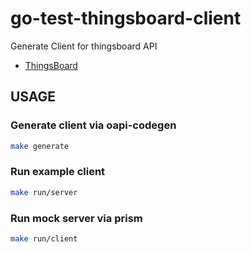 # go-test-thingsboard-client

Generate Client for thingsboard API

* [ThingsBoard](https://thingsboard.io/)

## USAGE

### Generate client via oapi-codegen

```bash
make generate
```

### Run example client

```bash
make run/server
```

### Run mock server via prism

```bash
make run/client
```
